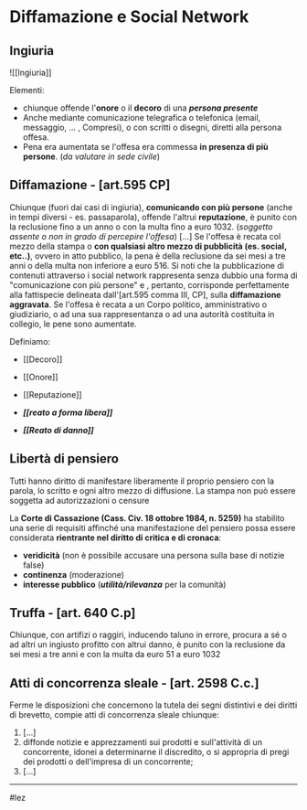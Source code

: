 # Diffamazione e Social Network
## Ingiuria
![[Ingiuria]]

Elementi: 
- chiunque offende l'**onore** o il **decoro** di una **_persona presente_** 
- Anche mediante comunicazione telegrafica o telefonica (email, messaggio, ... , Compresi), o con scritti o disegni, diretti alla persona offesa.
- Pena era aumentata se l'offesa era commessa **in presenza di più persone**. (_da valutare in sede civile_)

## Diffamazione - [art.595 CP]
Chiunque (fuori dai casi di ingiuria), **comunicando con più persone** (anche in tempi diversi - es. passaparola), offende l'altrui **reputazione**, è punito con la reclusione fino a un anno o con la multa fino a euro 1032. (_soggetto assente o non in grado di percepire l'offesa_)
\[...]
Se l'offesa è recata col mezzo della stampa o **con qualsiasi altro mezzo di pubblicità (es. social, etc..)**, ovvero in atto pubblico, la pena è della reclusione da sei mesi a tre anni o della multa non inferiore a euro 516.
Si noti che la pubblicazione di contenuti attraverso i social network rappresenta senza dubbio una forma di "comunicazione con più persone" e , pertanto, corrisponde perfettamente alla fattispecie delineata dall'[art.595 comma III, CP], sulla **diffamazione aggravata**.
Se l'offesa è recata a un Corpo politico, amministrativo o giudiziario, o ad una sua rappresentanza o ad una autorità costituita in collegio, le pene sono aumentate.

Definiamo:
- [[Decoro]]
- [[Onore]]
- [[Reputazione]]

- **_[[reato a forma libera]]_**
- **_[[Reato di danno]]_**

## Libertà di pensiero
Tutti hanno diritto di manifestare liberamente il proprio pensiero con la parola, lo scritto e ogni altro mezzo di diffusione. La stampa non può essere soggetta ad autorizzazioni o censure

La **Corte di Cassazione (Cass. Civ. 18 ottobre 1984, n. 5259)** ha stabilito una serie di requisiti affinché una manifestazione del pensiero possa essere considerata **rientrante nel diritto di critica e di cronaca**:
- **veridicità** (non è possibile accusare una persona sulla base di notizie false)
- **continenza** (moderazione)
- **interesse pubblico** (**_utilità/rilevanza_** per la comunità)

## Truffa - [art. 640 C.p]
Chiunque, con artifizi o raggiri, inducendo taluno in errore, procura a sé o ad altri un ingiusto profitto con altrui danno, è punito con la reclusione da sei mesi a tre anni e con la multa da euro 51 a euro 1032

## Atti di concorrenza sleale - [art. 2598 C.c.]
Ferme le disposizioni che concernono la tutela dei segni distintivi e dei diritti di brevetto, compie atti di concorrenza sleale chiunque:
1. \[...]
2. diffonde notizie e apprezzamenti sui prodotti e sull'attività di un concorrente, idonei a determinarne il discredito, o si appropria di pregi dei prodotti o dell'impresa di un concorrente;
3. \[...]

---
#lez 